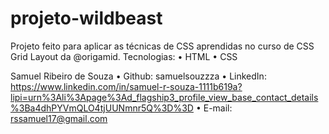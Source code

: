 # projeto-wildbeast
Projeto feito para aplicar as técnicas de CSS aprendidas no curso de CSS Grid Layout da @origamid.
Tecnologias: • HTML • CSS

Samuel Ribeiro de Souza • Github: samuelsouzzza • LinkedIn: https://www.linkedin.com/in/samuel-r-souza-1111b619a?lipi=urn%3Ali%3Apage%3Ad_flagship3_profile_view_base_contact_details%3Ba4dhPYVmQLO4tjUUNmnr5Q%3D%3D • E-mail: rssamuel17@gmail.com
